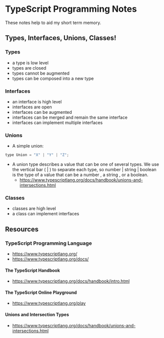 # TypeScript Programming Notes

These notes help to aid my short term memory.

## Types, Interfaces, Unions, Classes!

### Types
- a type is low level
- types are closed 
- types cannot be augmented
- types can be composed into a new type

### Interfaces
- an interface is high level
- interfaces are open
- interfaces can be augmented
- interfaces can be merged and remain the same interface
- interfaces can implement multiple interfaces

### Unions
- A simple union:
```java
type Union = "X" | "Y" | "Z";
```

- A union type describes a value that can be one of several types. We use the vertical bar ( | ) to separate each type, so number | string | boolean is the type of a value that can be a number , a string , or a boolean.
  - https://www.typescriptlang.org/docs/handbook/unions-and-intersections.html

### Classes
- classes are high level
- a class can implement interfaces

## Resources

### TypeScript Programming Language
- https://www.typescriptlang.org/
- https://www.typescriptlang.org/docs/

#### The TypeScript Handbook
- https://www.typescriptlang.org/docs/handbook/intro.html

#### The TypeScript Online Playground
- https://www.typescriptlang.org/play

#### Unions and Intersection Types
- https://www.typescriptlang.org/docs/handbook/unions-and-intersections.html


